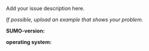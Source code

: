 Add your issue description here.

*If possible, upload an example that shows your problem.*

**SUMO-version:**

**operating system:**
